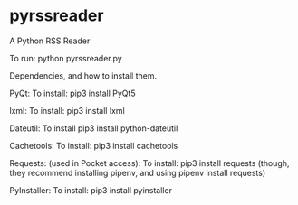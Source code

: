# pyrssreader
A Python RSS Reader

To run:
python pyrssreader.py


Dependencies, and how to install them.

PyQt:
To install:
pip3 install PyQt5

lxml:
To install:
pip3 install lxml

Dateutil:
To install
pip3 install python-dateutil

Cachetools:
To install:
pip3 install cachetools

Requests:  (used in Pocket access):
To install:
pip3 install requests
(though, they recommend installing pipenv, and using pipenv install requests)

PyInstaller:
To install:
pip3 install pyinstaller
